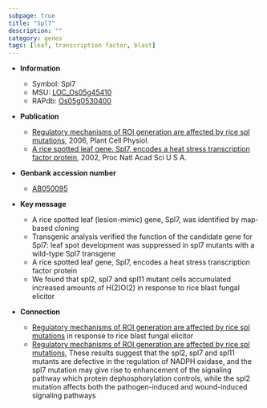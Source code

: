 ```yaml
---
subpage: true
title: "Spl7"
description: ""
category: genes
tags: [leaf, transcription factor, blast]
---
```


* **Information**  
    + Symbol: Spl7  
    + MSU: [LOC_Os05g45410](http://rice.plantbiology.msu.edu/cgi-bin/ORF_infopage.cgi?orf=LOC_Os05g45410)  
    + RAPdb: [Os05g0530400](http://rapdb.dna.affrc.go.jp/viewer/gbrowse_details/irgsp1?name=Os05g0530400)  

* **Publication**  
    + [Regulatory mechanisms of ROI generation are affected by rice spl mutations](http://www.ncbi.nlm.nih.gov/pubmed?term=Regulatory+mechanisms+of+ROI+generation+are+affected+by+rice+spl+mutations%5BTitle%5D), 2006, Plant Cell Physiol.
    + [A rice spotted leaf gene, Spl7, encodes a heat stress transcription factor protein](http://www.ncbi.nlm.nih.gov/pubmed?term=A+rice+spotted+leaf+gene,+Spl7,+encodes+a+heat+stress+transcription+factor+protein%5BTitle%5D), 2002, Proc Natl Acad Sci U S A.

* **Genbank accession number**  
    + [AB050095](http://www.ncbi.nlm.nih.gov/nuccore/AB050095)

* **Key message**  
    + A rice spotted leaf (lesion-mimic) gene, Spl7, was identified by map-based cloning
    + Transgenic analysis verified the function of the candidate gene for Spl7: leaf spot development was suppressed in spl7 mutants with a wild-type Spl7 transgene
    + A rice spotted leaf gene, Spl7, encodes a heat stress transcription factor protein
    + We found that spl2, spl7 and spl11 mutant cells accumulated increased amounts of H(2)O(2) in response to rice blast fungal elicitor

* **Connection**  
    + [Regulatory mechanisms of ROI generation are affected by rice spl mutations](2) in response to rice blast fungal elicitor
    + [Regulatory mechanisms of ROI generation are affected by rice spl mutations](http://www.ncbi.nlm.nih.gov/pubmed?term=Regulatory+mechanisms+of+ROI+generation+are+affected+by+rice+spl+mutations%5BTitle%5D), These results suggest that the spl2, spl7 and spl11 mutants are defective in the regulation of NADPH oxidase, and the spl7 mutation may give rise to enhancement of the signaling pathway which protein dephosphorylation controls, while the spl2 mutation affects both the pathogen-induced and wound-induced signaling pathways



